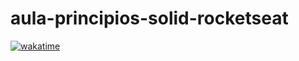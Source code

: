 # aula-principios-solid-rocketseat

[![wakatime](https://wakatime.com/badge/github/caarlos1/aula-principios-solid-rocketseat.svg)](https://wakatime.com/badge/github/caarlos1/aula-principios-solid-rocketseat)
